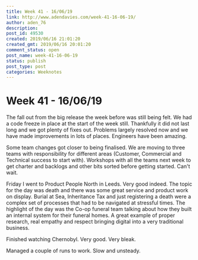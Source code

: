 ```yaml
---
title: Week 41 - 16/06/19
link: http://www.adendavies.com/week-41-16-06-19/
author: aden_76
description: 
post_id: 49530
created: 2019/06/16 21:01:20
created_gmt: 2019/06/16 20:01:20
comment_status: open
post_name: week-41-16-06-19
status: publish
post_type: post
categories: Weeknotes
---
```

# Week 41 - 16/06/19

The fall out from the big release the week before was still being felt. We had a code freeze in place at the start of the week still. Thankfully it did not last long and we got plenty of fixes out. Problems largely resolved now and we have made improvements in lots of places. Engineers have been amazing. 

Some team changes got closer to being finalised. We are moving to three teams with responsibility for different areas (Customer, Commercial and Technical success to start with). Workshops with all the teams next week to get charter and backlogs and other bits sorted before getting started. Can't wait. 

Friday I went to Product People North in Leeds. Very good indeed. The topic for the day was death and there was some great service and product work on display. Burial at Sea, Inheritance Tax and just registering a death were a complex set of processes that had to be navigated at stressful times. The highlight of the day was the Co-op funeral team talking about how they built an internal system for their funeral homes. A great example of proper research, real empathy and respect bringing digital into a very traditional business. 

Finished watching Chernobyl. Very good. Very bleak. 

Managed a couple of runs to work. Slow and unsteady.
